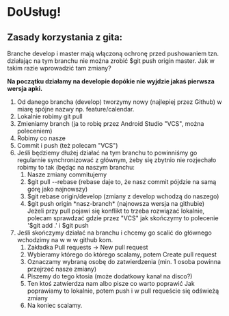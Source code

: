 # DoUsług!

## Zasady korzystania z gita:

Branche develop i master mają włączoną ochronę przed pushowaniem tzn. działając na tym branchu nie można zrobić $git push origin master.
Jak w takim razie wprowadzić tam zmiany?

**Na początku działamy na developie dopókie nie wyjdzie jakaś pierwsza wersja apki.**

1. Od danego brancha (develop) tworzymy nowy (najlepiej przez Github) w miarę spójne nazwy np. feature/calendar.
1. Lokalnie robimy git pull 
1. Zmieniamy branch (ja to robię przez Android Studio "VCS", można poleceniem)
1. Robimy co nasze
1. Commit i push (też polecam "VCS")
1. Jeśli będziemy dłużej działać na tym branchu to powinniśmy go regularnie synchronizować z głównym,
 żeby się zbytnio nie rozjechało robimy to tak (będąc na naszym branchu:
    1. Nasze zmiany commitujemy
    1. $git pull --rebase (rebase daje to, że nasz commit pójdzie na samą górę jako najnowszy)
    1. $git rebase origin/develop (zmiany z develop wchodzą do naszego)
    1. $git push origin *nasz-branch* (najnowsza wersja na githubie)
    Jeżeli przy pull pojawi się konflikt to trzeba rozwiązać lokalnie,
    polecam sprawdzać gdzie przez "VCS" jak skończymy to polecenie '$git add .' i $git push
1. Jeśli skończymy działać na branchu i chcemy go scalić do głównego wchodzimy na w w w github kom. 
    1. Zakładka Pull requests -> New pull request
    1. Wybieramy którego do którego scalamy, potem Create pull request
    1. Oznaczamy wybraną osobę do zatwierdzenia (min. 1 osoba powinna przejrzeć nasze zmiany) 
    1. Piszemy do tego ktosia (może dodatkowy kanał na disco?)
    1. Ten ktoś zatwierdza nam albo pisze co warto poprawić
    Jak poprawiamy to lokalnie, potem push i w pull requeście się odświeżą zmiany
    1. Na koniec scalamy.
